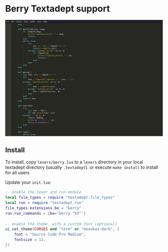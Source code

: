 # Berry Textadept support

![screenshot](https://raw.githubusercontent.com/sodomon2/textadept-berry/master/screenshot.png)

## Install

To install, copy `lexers/berry.lua` to a `lexers` directory in your local
textadept directory (usually `.textadept`). or execute `make install` to install for all users


Update your `init.lua`:

```lua
-- enable the lexer and run module
local file_types = require "textadept.file_types"
local run = require "textadept.run"
file_types.extensions.be = "berry"
run.run_commands = {be='berry "%f"'}

-- enable the theme, with a custom font (optional)
ui.set_theme(CURSES and "term" or "monokai-dark", {
	font = "Source Code Pro Medium",
	fontsize = 12,
})
```